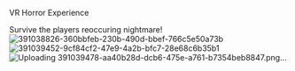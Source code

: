 VR Horror Experience

Survive the players reoccuring nightmare!
![391038826-360bbfeb-230b-490d-bbef-766c5e50a73b](https://github.com/user-attachments/assets/7dfff7b3-58a0-4960-9bb4-3ca491e02c44)
![391039452-9cf84cf2-47e9-4a2b-bfc7-28e68c6b35b1](https://github.com/user-attachments/assets/338fa9b6-9ccd-46d2-a57b-69f24cd83fdb)
![Uploading 391039478-aa40b28d-dcb6-475e-a761-b7354beb8847.png…]()
